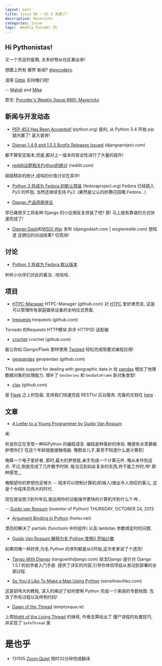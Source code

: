 ```yaml
---
layout: post
title: Issue 89 ~ OS X 免费了!
description: Mavericks
categories: Issue
tags:  Weekly Pycoder Zh
---
```


## Hi Pythonistas!

又一个充足的星期,
太多好物从社区暴出来!


想跟上所有 蠎界 新闻?
 [@pycoders](http://twitter.com/pycoders).

请用
[Gittip](https://www.gittip.com/PycodersWeekly)
支持俺们吧!

--
[Mahdi](https://twitter.com/#!/myusuf3) and [Mike](https://twitter.com/#!/mgrouchy)

原文: 
[Pycoder's Weekly (Issue #89): Mavericks](http://us4.campaign-archive1.com/?u=9735795484d2e4c204da82a29&id=c8c36205c4)

## 新闻与开发动态

- [PEP 453 Has Been Accepted!](http://www.python.org/dev/peps/pep-0453/) (python.org)
是的, 从 Python 3.4 开始 pip 就内置了! 喜大普奔!

 

- [Django 1.4.9 and 1.5.5 Bugfix Releases Issued](https://www.djangoproject.com/weblog/2013/oct/24/bugfix-releases/) (djangoproject.com)

都不算安定版本,但是,都对上一版本的安全性进行了大量的提升!


 

- [reddit议题相关Python的统计](http://www.reddit.com/r/pystats/) (reddit.com)

超级精彩的统计,成吨的价值讨论在其中!


- [Python 3 将成为 Fedora 的默认预装](https://fedoraproject.org/wiki/Changes/Python_3_as_Default) (fedoraproject.org)
Fedora 已经跳入 Py3 的怀抱,
当然还继续支持 Py2.
(果然是公认的折腾花园哪,Fedora...)


 
- [Django 产品将能拼合](http://www.aeracode.org/2013/10/23/flat-pancake/)

早已痛恨手工将各种 Django 的小应用反复拼装了吧?
那! 马上就有靠谱的方式快速完成了!

- [Django Dash](http://djangodash.com/judging/2013/results/)和[WSGI War](http://wsgiwrestle.com/judging/2013/results/) 发布 (djangodash.com | wsgiwrestle.com)
想知道 这俩位的对战结果?
切克闹!

## 讨论

- [Python 3 将成为 Fedora 默认版本](http://www.reddit.com/r/Python/comments/1p47co/python3_to_become_the_default_python_in_fedora/)

听听小伙伴们对此的看法...哈哈哈..

## 项目
  
- [HTPC-Manager](https://github.com/styxit/HTPC-Manager)
HTPC-Manager (github.com)
对 [HTPC](http://en.wikipedia.org/wiki/Home_theater_PC)
爱好者而言, 
这是可以管理所有家庭媒体设备的全响应式界面.

 
- [trequests](https://github.com/1stvamp/trequests)
trequests (github.com)

Tornado 的Requests HTTP模块
异步 HTTP(S) 适配器  

 
- [crochet](https://github.com/itamarst/crochet/)
crochet (github.com)

能让你如 Django/Flask 那样使用
[Twisted](http://twistedmatrix.com/trac/)
轻松完成阻塞式编程应用!

 
- [geopandas](https://github.com/kjordahl/geopandas)
geopandas (github.com)

This adds support for dealing with geographic data in 
给
[pandas](http://pandas.pydata.org/)
增加了地理数据对象的处理能力.
增补了 `GeoSeries` 和 `GeoDataFrame` 新对象类型!

 
- [clay](https://github.com/uber/clay) (github.com)

是
[Flask](http://flask.pocoo.org/)
之上的包装,
支持我们快速完成 RESTful 后台服务.
完备的文档在
[here](http://uber.github.io/clay/)
 .

## 文章

- [A Letter to a Young Programmer by Guido Van Rossum](http://neopythonic.blogspot.ca/2013/10/letter-to-young-programmer.html)

亲:

听说你正在享受一种叫Python 的编程语言.
编程是种美妙的体验.
俺很有点羡慕嫉妒恨你们!
在这个年龄就能接触电脑.
俺那会儿子,甚至不知道什么是计算机!

俺算一个电子爱好者,
那时,最大的梦想是,亲手完成一个计算元件.
俺从未作到这点.
不过,倒是完成了几件数字时钟,
每当见到如此复杂的东西,终于能工作时,哗! 那种感觉,,,

俺期望你的梦想也足够大 --
程序可以控制计算机(机械人)做出令人惊叹的事儿,
这是个令程序员伟大的时代.

现在就设想,5到10年后,能运用你的功能操作更快的计算机作到什么?! 哗...


-- [Guido van Rossum](http://www.blogger.com/profile/12821714508588242516) (inventor of Python)
THURSDAY, OCTOBER 24, 2013


- [Argument Binding in Python](http://alon.horev.net/blog/2013/10/20/argument-binding-in-python/) (horev.net)

漂亮的解决了 partials (functools 中的组件) 以及 lambdas 参数绑定时的问题.

- [Guido Van Rossum 解释为毛 Python 使用0 开始计数](http://python-history.blogspot.ca/2013/10/why-python-uses-0-based-indexing.html)

如果同俺一样好奇,为毛 Python 的序列都是从0开始,这次老爹说了个透亮!

- [Tango With Django](http://www.tangowithdjango.com/) (tangowithdjango.com)
探戈Django
是针对 Django 1.5.1 的初学者入门手册.
提供了详实的内容,引导你体验项目从发动到部署的全部过程.

- [So You'd Like To Make a Map Using Python](http://sensitivecities.com/so-youd-like-to-make-a-map-using-python-EN.html) (sensitivecities.com)

这是部伟大的教程,
深入的阐述了如何使用 Python 完成一个美丽的专题地图.
包含了所有过程以及样例代码!

- [Dawn of the Thread](http://emptysqua.re/blog/dawn-of-the-thread/) (emptysqua.re)

上周[Night of the Living Thread](http://emptysqua.re/blog/night-of-the-living-thread/)
的继续,
作者总算给出了 僵尸进程的处置技巧,
并实现了 `SafeThread` 类


# 是也乎

- 131105 [Zoom.Quiet](http://zoomquiet.org/) 用时32分钟完成翻译.


